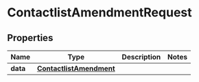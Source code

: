

# ContactlistAmendmentRequest

## Properties

Name | Type | Description | Notes
------------ | ------------- | ------------- | -------------
**data** | [**ContactlistAmendment**](ContactlistAmendment.md) |  | 



